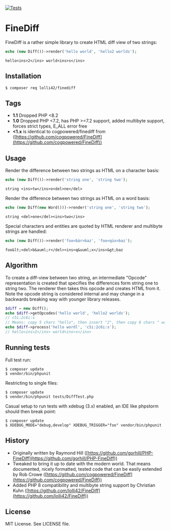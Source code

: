 [![Tests](https://github.com/lolli42/FineDiff/actions/workflows/tests.yml/badge.svg)](https://github.com/lolli42/FineDiff/actions/workflows/tests.yml)

FineDiff
========

FineDiff is a rather simple library to create HTML diff view of two strings:

```php
echo (new Diff())->render('hello world', 'hello2 worlds');
```
```
hello<ins>2</ins> world<ins>s</ins>
```

Installation
------------

```
$ composer req lolli42/finediff
```

Tags
----

* **1.1** Dropped PHP <8.2
* **1.0** Dropped PHP <7.2, has PHP >=7.2 support, added multibyte support, forces strict types, E_ALL error free
* **<1.x** is identical to cogpowered/finediff from ([https://github.com/cogpowered/FineDiff](https://github.com/cogpowered/FineDiff))

Usage
-----

Render the difference between two strings as HTML on a character basis:
```php
echo (new Diff())->render('string one', 'string two');
```
```
string <ins>tw</ins>o<del>ne</del>
```

Render the difference between two strings as HTML on a word basis:
```php
echo (new Diff(new Word()))->render('string one', 'string two');
```
```
string <del>one</del><ins>two</ins>
```

Special characters and entities are quoted by HTML renderer and multibyte strings are handled:
```php
echo (new Diff())->render('foo<bär>baz', 'foo<qüx>baz');
```
```
foo&lt;<del>b&auml;r</del><ins>q&uuml;x</ins>&gt;baz
```

Algorithm
---------

To create a diff-view between two string, an intermediate "Opcode" representation
is created that specifies the differences form string one to string two. The renderer
then takes this opcode and creates HTML from it. Note the opcode string is considered
internal and may change in a backwards breaking way with younger library releases.

```php
$diff = new Diff();
echo $diff->getOpcodes('hello world', 'hello2 worlds');
// c5i:2c6i:s
// Means: copy 5 chars "hello", then insert "2", then copy 6 chars " world", then insert "s"
echo $diff->process('hello wordl', 'c5i:2c6i:s');
// hello<ins>2</ins> world<ins>s</ins>
```

Running tests
-------------

Full test run:

```
$ composer update
$ vendor/bin/phpunit
```

Restricting to single files:

```
$ composer update
$ vendor/bin/phpunit tests/DiffTest.php
```

Casual setup to run tests with xdebug (3.x) enabled, an IDE like phpstorm should then break point:

```
$ composer update
$ XDEBUG_MODE="debug,develop" XDEBUG_TRIGGER="foo" vendor/bin/phpunit
```

History
-------

* Originally written by Raymond Hill ([https://github.com/gorhill/PHP-FineDiff](https://github.com/gorhill/PHP-FineDiff))
* Tweaked to bring it up to date with the modern world. That means documented, nicely formatted, tested code
  that can be easily extended by Rob Crowe ([https://github.com/cogpowered/FineDiff](https://github.com/cogpowered/FineDiff))
* Added PHP 8 compatibility and multibyte string support by Christian Kuhn ([https://github.com/lolli42/FineDiff](https://github.com/lolli42/FineDiff))

License
-------

MIT License. See LICENSE file.
